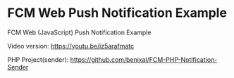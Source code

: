 # FCM Web Push Notification Example

FCM Web (JavaScript) Push Notification Example

Video version: [https://youtu.be/iz5arafmatc ](https://youtu.be/iz5arafmatc)

PHP Project(sender): [https://github.com/benixal/FCM-PHP-Notification-Sender ](https://github.com/benixal/FCM-PHP-Notification-Sender)
